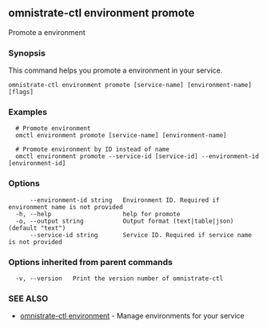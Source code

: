 ## omnistrate-ctl environment promote

Promote a environment

### Synopsis

This command helps you promote a environment in your service.

```
omnistrate-ctl environment promote [service-name] [environment-name] [flags]
```

### Examples

```
  # Promote environment
  omctl environment promote [service-name] [environment-name]

  # Promote environment by ID instead of name
  omctl environment promote --service-id [service-id] --environment-id [environment-id]
```

### Options

```
      --environment-id string   Environment ID. Required if environment name is not provided
  -h, --help                    help for promote
  -o, --output string           Output format (text|table|json) (default "text")
      --service-id string       Service ID. Required if service name is not provided
```

### Options inherited from parent commands

```
  -v, --version   Print the version number of omnistrate-ctl
```

### SEE ALSO

* [omnistrate-ctl environment](omnistrate-ctl_environment.md)	 - Manage environments for your service

